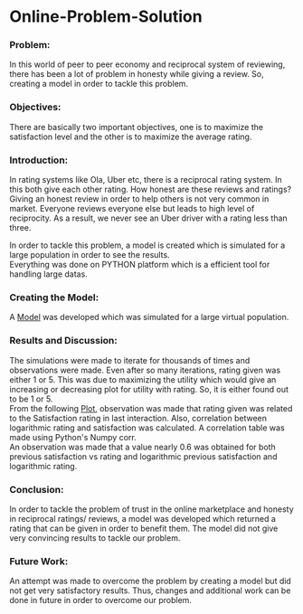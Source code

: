 # Online-Problem-Solution

### Problem:
In this world of peer to peer economy and reciprocal system of reviewing, there has been a lot of problem in honesty while giving a review. So, creating a model in order to tackle this problem.

### Objectives:
There are basically two important objectives, one is to maximize the satisfaction level and the other is to maximize the average rating.

### Introduction:
In rating systems like Ola, Uber etc, there is a reciprocal rating system. In this both give each other rating. How honest are these reviews and ratings? Giving an honest review in order to help others is not very common in market. Everyone reviews everyone else but leads to high level of reciprocity. As a result, we never see an Uber driver with a rating less than three.

In order to tackle this problem, a model is created which is simulated for a large population in order to see the results.  
Everything was done on PYTHON platform which is a efficient tool for handling large datas.

### Creating the Model:
A [Model](https://drive.google.com/file/d/1RRUxvIGp56bt54waffPCV2RBhS9dpOGZ/view?usp=sharing) was developed which was simulated for a large virtual population.

### Results and Discussion:
The simulations were made to iterate for thousands of times and observations were made. Even after so many iterations, rating given was either 1 or 5. This was due to maximizing the utility which would give an increasing or decreasing plot for utility with rating. So, it is either found out to be 1 or 5.    
From the following [Plot](https://drive.google.com/file/d/1DYsS-WieKQpkIGZl_4cqgl0oybHUCQPK/view?usp=sharing), observation was made that rating given was related to the Satisfaction rating in last interaction. Also, correlation between logarithmic rating and satisfaction was calculated. A correlation table was made using Python's Numpy corr.  
An observation was made that a value nearly 0.6 was obtained for both previous satisfaction vs rating and logarithmic previous satisfaction and logarithmic rating.  

### Conclusion:
In order to tackle the problem of trust in the online marketplace and honesty in reciprocal ratings/ reviews, a model was developed which returned a rating that can be given in order to benefit them. The model did not give very convincing results to tackle our problem.  

### Future Work:
An attempt was made to overcome the problem by creating a model but did not get very satisfactory results. Thus, changes and additional work can be done in future in order to overcome our problem.
